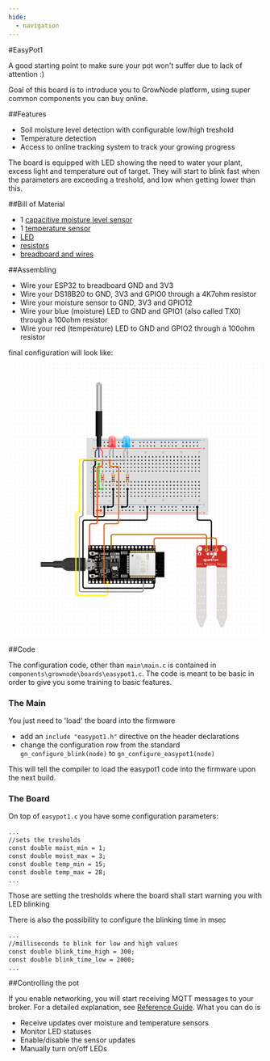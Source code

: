 ```yaml
---
hide:
  - navigation
---  
```


#EasyPot1

A good starting point to make sure your pot won't suffer due to lack of attention :)

Goal of this board is to introduce you to GrowNode platform, using super common components you can buy online.

##Features

- Soil moisture level detection with configurable low/high treshold
- Temperature detection
- Access to online tracking system to track your growing progress

The board is equipped with LED showing the need to water your plant, excess light and temperature out of target. They will start to blink fast when the parameters are exceeding a treshold, and low when getting lower than this.

##Bill of Material

- 1 [capacitive moisture level sensor](https://it.aliexpress.com/item/32864255890.html?spm=a2g0o.search0302.0.0.5c99558eRVKgmF&algo_pvid=fe8b7ef4-2e3a-4970-850d-d82c474e6777&aem_p4p_detail=202201051246061694626298027740030537040&algo_exp_id=fe8b7ef4-2e3a-4970-850d-d82c474e6777-0R)
- 1 [temperature sensor](https://it.aliexpress.com/item/1005001636433931.html?spm=a2g0o.productlist.0.0.2be22a659R9vD1&algo_pvid=29a85c9b-c44a-4d82-88d4-d77f482607d7&aem_p4p_detail=202201051248362525021342591050030527186&algo_exp_id=29a85c9b-c44a-4d82-88d4-d77f482607d7-5&pdp_ext_f=%7B%22sku_id%22%3A%2212000016918505158%22%7D&pdp_pi=-1%3B1.68%3B-1%3BEUR+1.29%40salePrice%3BEUR%3Bsearch-mainSearch)
- [LED](https://it.aliexpress.com/item/32626322055.html?spm=a2g0o.productlist.0.0.637b3bcfbiyAa5&algo_pvid=4d6cd08f-f9b7-4ff3-9a05-e983cb1dd17c&aem_p4p_detail=202201051257527368520968769800030588268&algo_exp_id=4d6cd08f-f9b7-4ff3-9a05-e983cb1dd17c-35&pdp_ext_f=%7B%22sku_id%22%3A%2259399079352%22%7D&pdp_pi=-1%3B3.03%3B-1%3BEUR+0.96%40salePrice%3BEUR%3Bsearch-mainSearch)
- [resistors](https://it.aliexpress.com/item/1005002631550177.html?spm=a2g0o.productlist.0.0.20cdbd970OCIhw&algo_pvid=9eff731c-5630-4da2-8214-68107f77e5b0&aem_p4p_detail=202201051259481008733339598140030601318&algo_exp_id=9eff731c-5630-4da2-8214-68107f77e5b0-0&pdp_ext_f=%7B%22sku_id%22%3A%2212000021480015801%22%7D&pdp_pi=-1%3B1.9%3B-1%3BEUR+0.79%40salePrice%3BEUR%3Bsearch-mainSearch)
- [breadboard and wires](https://it.aliexpress.com/item/4000805673115.html?spm=a2g0o.productlist.0.0.13c056a4HYIA1P&algo_pvid=3b89dd30-2e62-4c5e-9f47-a3d1ba448ff9&aem_p4p_detail=20220116111751259270886284480019365032&algo_exp_id=3b89dd30-2e62-4c5e-9f47-a3d1ba448ff9-14&pdp_ext_f=%7B%22sku_id%22%3A%2210000008092850406%22%7D&pdp_pi=-1%3B0.87%3B-1%3BEUR+0.59%40salePrice%3BEUR%3Bsearch-mainSearch)

##Assembling

- Wire your ESP32 to breadboard GND and 3V3
- Wire your DS18B20 to GND, 3V3 and GPIO0 through a 4K7ohm resistor
- Wire your moisture sensor to GND, 3V3 and GPIO12 
- Wire your blue (moisture) LED to GND and GPIO1 (also called TX0) through a 100ohm resistor
- Wire your red (temperature) LED to GND and GPIO2 through a 100ohm resistor

final configuration will look like:

![board](../../resources/images/board_easypot1_wiring.png)

##Code

The configuration code, other than `main\main.c` is contained in `components\grownode\boards\easypot1.c`. The code is meant to be basic in order to give you some training to basic features.

### The Main

You just need to 'load' the board into the firmware

- add an `include "easypot1.h"` directive on the header declarations
- change the configuration row from the standard `gn_configure_blink(node)` to `gn_configure_easypot1(node)` 

This will tell the compiler to load the easypot1 code into the firmware upon the next build.

### The Board

On top of `easypot1.c` you have some configuration parameters:

```
...
//sets the tresholds
const double moist_min = 1;
const double moist_max = 3;
const double temp_min = 15;
const double temp_max = 28;
...
```

Those are setting the tresholds where the board shall start warning you with LED blinking

There is also the possibility to configure the blinking time in msec

```
...
//milliseconds to blink for low and high values
const double blink_time_high = 300;
const double blink_time_low = 2000;
...
```

##Controlling the pot

If you enable networking, you will start receiving MQTT messages to your broker. For a detailed explanation, see [Reference Guide](reference.md).
What you can do is
 - Receive updates over moisture and temperature sensors
 - Monitor LED statuses
 - Enable/disable the sensor updates
 - Manually turn on/off LEDs 
